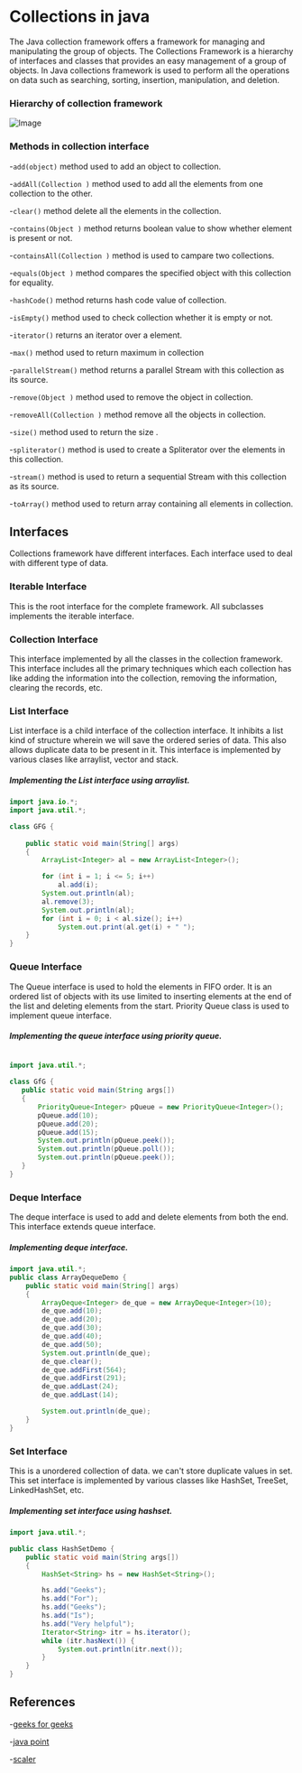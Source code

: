 # Collections in java

The Java collection framework offers a framework for managing and manipulating the group of objects. The Collections Framework is a 
hierarchy of interfaces and classes that provides an easy management of a group of objects. In Java collections framework is used to 
perform all the operations on data such as searching, sorting, insertion, manipulation, and deletion.

### Hierarchy of collection framework

![Image](https://static.javatpoint.com/images/java-collection-hierarchy.png)

### Methods in collection interface

-`add(object)` method used to add an object to collection.

-`addAll(Collection )` method used to add all the elements from one collection to the other.

-`clear()` method delete all the elements in the collection.

-`contains(Object )` method returns boolean value to show whether element is present or not.

-`containsAll(Collection )` method is used to campare two collections.

-`equals(Object )` method compares the specified object with this collection for equality.

-`hashCode()` method returns hash code value of collection.

-`isEmpty()` method used to check collection whether it is empty or not.

-`iterator()` returns an iterator over a element.

-`max()` method used to return maximum in collection

-`parallelStream()` method returns a parallel Stream with this collection as its source.

-`remove(Object )` method used to remove the object in collection.

-`removeAll(Collection )` method remove all the objects in collection.

-`size()` method used to return the size .

-`spliterator()` method  is used to create a Spliterator over the elements in this collection.

-`stream()` method is used to return a sequential Stream with this collection as its source.

-`toArray()` method used to return array containing all elements in collection.




## Interfaces 

Collections framework have different interfaces. Each interface used to deal with different type of data. 

### Iterable Interface

This is the root interface for the complete  framework. All subclasses implements the iterable interface.

### Collection Interface

This interface implemented by all the classes in the collection framework. This interface includes all the primary techniques which each
collection has like adding the information into the collection, removing the information, clearing the records, etc.

### List Interface

List interface is a child interface of the collection interface. It inhibits a list kind of structure wherein we will save the ordered series 
of data.  This also allows duplicate data to be present in it. This interface is implemented by various clases like arraylist, vector and stack.

##### Implementing  the List interface using arraylist.

```java
import java.io.*;
import java.util.*;

class GFG {
	
	public static void main(String[] args)
	{
		ArrayList<Integer> al = new ArrayList<Integer>();

		for (int i = 1; i <= 5; i++)
			al.add(i);
		System.out.println(al);
		al.remove(3);
		System.out.println(al);
		for (int i = 0; i < al.size(); i++)
			System.out.print(al.get(i) + " ");
	}
}

```


### Queue Interface

The Queue interface is used to hold the elements in FIFO order. It is an ordered list of objects with its use limited to inserting elements at the 
end of the list and deleting elements from the start. Priority Queue class is used to implement queue interface.

##### Implementing the queue interface using priority queue.

 ```java

import java.util.*;

class GfG {
	public static void main(String args[])
	{
		PriorityQueue<Integer> pQueue = new PriorityQueue<Integer>();
		pQueue.add(10);
		pQueue.add(20);
		pQueue.add(15);
		System.out.println(pQueue.peek());
		System.out.println(pQueue.poll());
		System.out.println(pQueue.peek());
	}
}

 ```

### Deque Interface

The deque interface is used to add and delete elements from both the end. This interface extends queue interface.

##### Implementing deque interface.

```java
import java.util.*;
public class ArrayDequeDemo {
	public static void main(String[] args)
	{
		ArrayDeque<Integer> de_que = new ArrayDeque<Integer>(10);
		de_que.add(10);
		de_que.add(20);
		de_que.add(30);
		de_que.add(40);
		de_que.add(50);
		System.out.println(de_que);
		de_que.clear();
		de_que.addFirst(564);
		de_que.addFirst(291);
		de_que.addLast(24);
		de_que.addLast(14);

		System.out.println(de_que);
	}
}

```

### Set Interface

This is a unordered collection of data. we can't store duplicate values in set. This set interface is implemented by various classes like HashSet, 
TreeSet, LinkedHashSet, etc.

##### Implementing set interface using hashset.

```java
import java.util.*;

public class HashSetDemo {
	public static void main(String args[])
	{
		HashSet<String> hs = new HashSet<String>();

		hs.add("Geeks");
		hs.add("For");
		hs.add("Geeks");
		hs.add("Is");
		hs.add("Very helpful");
		Iterator<String> itr = hs.iterator();
		while (itr.hasNext()) {
			System.out.println(itr.next());
		}
	}
}

```


## References

-[geeks for geeks](https://www.geeksforgeeks.org/collections-in-java-2/)

-[java point](https://www.javatpoint.com/collections-in-java)

-[scaler](https://www.scaler.com/topics/java/collections-in-java/)
